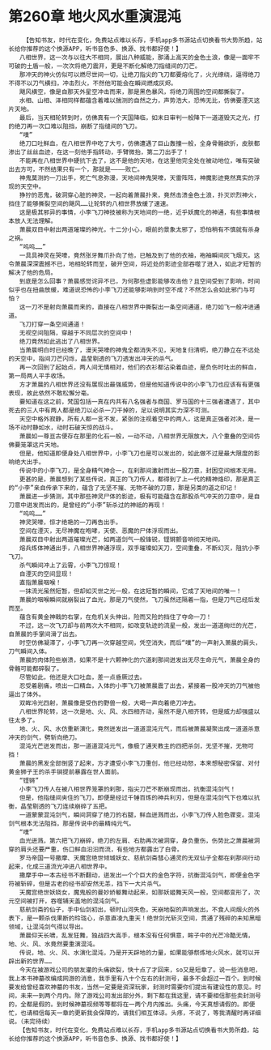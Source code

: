 # 第260章 地火风水重演混沌
        【告知书友，时代在变化，免费站点难以长存，手机app多书源站点切换看书大势所趋，站长给你推荐的这个换源APP，听书音色多、换源、找书都好使！】
       八相世界，这一次与以往大不相同，展出八种威能，那涌上高天的金色土浪，像是一面牢不可破的土盾一般，一次次将绝刀震开，更是不断化解绝刀指缝间的刀芒。
       那冲天的神火仿似可以燃尽世间一切，让绝刀指尖的飞刀都要熔化了，火光缭绕，逼得绝刀不得不以刀气横扫，冲击烈火，不然他可能会在瞬间燃成灰烬。
       飓风横空，像是自那天外星空冲击而来，那是黑色暴风，将绝刀周围的空间都撕裂了。
       水相、山相、泽相同样都蕴含着难以揣测的自然之力，声势浩大，恐怖无比，仿佛要湮灭这片天地。
       最后，当天相轮转到时，仿佛真有一个天国降临，如末日审判一般降下一道道毁灭之光，打的绝刀再一次口难以阻挡，崩断了指缝间的飞刀。
       “噗”
       绝刀口吐鲜血，在八相世界中吃了大亏，仿佛遭遇了巨山轰撞一般，全身骨骼欲折，皮肤都渗出了丝丝血迹，在这一刻他手指转动，手臂微抬，第二刀出手了！
       不能再在八相世界中硬抗下去了，这不是他的天地，在这里他完全处在被动地位，唯有突破出去方可，不然结果只有一个，那就是————败亡。
       神鬼莫测的一刀出手，死亡气息弥漫，天地间神鬼哭嚎，天雷阵阵，神魔影迹竟然真实的浮现的天空中。
       狰狞的恶鬼，破洞穿心脏的神灵，一起向着萧晨扑来，竟然击溃金色土浪，扑灭炽烈神火，挡住了能够撕裂空间的飓风……让轮转的八相世界放缓了速速。
       这是极其邪异的事情，小李飞刀神技被称为天地间的一绝，近乎妖魔化的神通，有些事情根本放人无法理解。
       萧晨双目中射出两道璀璨的神光，十二分小心，眼前的景象太邪了，恐怕稍有不慎就有杀身之祸。
       “呜呜……”
       一具具神灵在哭嚎，竟然张牙舞爪扑向了他，已触及到了他的衣袖，袍袖瞬间灰飞烟灭。这令萧晨深深震撼不已，地相轮转而至，破开空间，将近处的影迹全部吞噬了进入，如此才短暂的解决了他的危局。
       到底是怎么回事？萧晨感觉诧异不已，为何那些虚影能够攻击他？且空间受到了影响，时间似乎也在扭曲放缓，难道说恐怖的小李飞刀还能够影响到时空不成？不然怎么会如此邪门与可怕？
       这一刀不是射向萧晨而来的，直接在八相世界中撕裂出一条空间通道，绝刀如飞一般冲进通道。
       飞刀打穿一条空间通道！
       无视空间阻隔，穿越于不同层次的空间中！
       绝刀竟然如此逃出了八相世界。
       当萧晨明白时已经晚了，漫天哭嚎的神鬼全都消失不见，天地复归清明，绝刀静立在不远处的天空中，指间刀芒闪烁，晶莹剔透的飞刀透发出冲天的杀气。
       再一次回到了起始点，两人间无情相对，他们的衣衫都沾染着血迹，是负伤时吐出的鲜血，第一局两人平手收场。
       方才萧晨的八相世界还没有展现出最强威势，但是他知道传说中的小李飞刀也应该有有更强表现，故此依然不敢松懈分毫。
       要知道在这之前，梵国包括一真在内共有八名强者与商国、罗马国的十三强者遭遇了，其中死去的三人中有两人都是绝刀以必杀一刀干掉的，足以说明其实力深不可测。
       天空中格外寂静，所有人都一言不发，紧张的注视着空中的两人，这是真正强者对决，是一场不动时静如水，动时石破天惊的战斗。
       萧晨如一尊亘古便存在那里的化石一般，一动不动，八相世界无限放大，八个重叠的空间仿佛要笼罩这片天地。
       但是，他知道即便身处八相世界中，小李飞刀也是可以发出的，如此做不过是最大限度的影响绝大出手。
       传说中的小李飞刀，是全身精气神合一，在刹那间激射而出一股刀意，封困空间根本无用。
       更甚的是，萧晨想到了某些传说，真正的飞刀传人，都得到了上一代的精神烙印，那是真正的“小李”亲自传承下来的，蕴含了无坚不摧、无物不破的刀意，那是另类的道之印记！
       萧晨进一步猜测，其中那些神灵尸体的影迹，极有可能蕴含在那股杀气冲天的刀意中，是自刀意中迸发而出的，是曾经的“小李”斩杀过的神祗的再现！
       “呜呜……”
       神灵哭嚎，惊才绝艳的一刀再告出手。
       空间在湮灭，无尽神魔在咆哮，天使、恶魔的尸体浮现而出。
       萧晨双目中射出两道璀璨光芒，如两道剑气一般锋锐，铿锵颤音响彻天地间。
       熔兵炼体神通出手，八相世界神通浮现，双手璀璨如天刀，空间重叠，不断幻灭，阻抗小李飞刀。
       杀气瞬间冲上了云霄，小李飞刀惊现！
       自湮灭的空间显现！
       直指萧晨咽喉！
       一抹流光虽然短暂，但却如灭世之光一般，在这短暂的瞬间，它成了天地间的唯一！
       萧晨的咽喉瞬间就崩裂出了血光，那是刀气使然，飞刀虽然还隔着一指，但是刀气已经后发而至。
       蕴含有黄金神戟的右掌，在危机关头伸出，险而又险的挡住了夺命一刀！
       不过，这一次飞刀却与前两次大不相同，如改变轨迹的流星一般，发出一道道绚烂的光芒，自萧晨的手掌间滑了出去。
       时空仿佛凝滞了，小李飞刀再一次穿越空间，凭空消失，而后“噗”的一声射入萧晨的肩头，刀气瞬间入体。
       萧晨的肉体险些崩溃，如果不是十六颗神化的穴道刹那间迸发出无尽生命元气，萧晨全身的骨骼可能都碎裂了。
       尽管如此，他还是大口吐血，差一点昏厥过去。
       忍受着剧痛，喷出一口精血，入体的小李飞刀被萧晨震了出去，紧接着一股冲天的刀气被他逼出了体外。
       双眸冷光四射，萧晨像是受伤的野兽一般，大喝一声向着绝刀冲去。
       八相世界轮转，这一次是地、火、风、水四相齐动，虽然不是八相齐转，但是威力却强盛以往太多了。
       地、火、风、水仿重新演化，竟然迸发出一道道混沌元气，而后被萧晨凝聚出成一道道杀意冲天的剑气，劈斩向绝刀。
       混沌光芒迸发而出，那一道道混沌元气，像极了通天教主的四把杀剑，无坚不摧，无物可挡！
       萧晨的黑发全部倒竖了起来，方才遭受小李飞刀重创，他已经动怒，本来想秘密保留、对付黄金狮子王的杀手锏提前暴露在世人面前。
       “铿锵”
       小李飞刀传人在被八相世界笼罩的刹那，指尖刀芒不断崩现而出，抗衡混沌剑气！
       但是，他指缝间夹住的飞刀，即便是经过千锤百炼的神兵利刃，但是在混沌剑气下也难以抗衡，晶莹剔透的飞刀连续崩碎了五把。
       一道蒙蒙混沌剑气，瞬间洞穿了绝刀的右腿，鲜血迸溅而出，小李飞刀传人脸色骤变。混沌剑气根本无法阻挡，那是传说中的最精纯元气。
       “噗”
       血光迸溅，第六把飞刀崩碎，绝刀的左肩、右肋再次被洞穿，身负重伤，伤势比之萧晨被洞穿的肩头还要严重，伤口鲜血汩汩而流，有些地方都露出了白骨。
       罗马帝国一号撒摩、天魔宫绝世倾城妖女、慈航剑斋彗心通灵的无双仙子全都在刹那间行动起来，化成三道流光冲进八相世界中。
       撒摩手中一本古经书不断翻动，迸发出一个个巨大的金色字符，抗衡混沌剑气，即便金色字符被斩碎，但是古老的经书却安然无恙，挡下一大片杀气。
       天魔宫绝世妖娆女，魔鬼般的曼妙娇躯舞动起来，如那妖姬舞天风一般，空间都变形了，次元空间被打开，吞噬铺天盖地的混沌剑气。
       慈航剑斋的仙子，手中仙剑初出，顿时山河失色，天崩地裂的声响发出，不食人间烟火的外表下，是一颗杀伐果断的玲珑心，杀意直凌九重天！绝世剑光斩灭空间，贯通了残碎的未知黑暗领域，让混沌剑气得以导出。
       萧晨仰天长啸，乱发狂舞，独战四大高手，根本没有任何惧意，眸子中的光芒冷酷无情，地、火、风、水竟然要重演混沌。
       传说，地、火、风、水演化混沌，乃是开天辟地的力量，如果能够祭炼地火风水，就可以开辟出新的世界……
       今天在被游戏公司的朋友灌的头痛欲裂，快十点了才回来，so又是短章了。说一些消息吧，我上本书神墓改编成网游的消息，我手里有八十个左右的封测号，最多不会超过一百个。到时候要发给曾经喜欢神墓的书友，当然一定要是资深玩家，封测时需要你们提出有建设性的意见。时间，未来一到两个月内。除了游戏公司发出部分外，剩下都在我这里，请不要相信那些卖封测号的，全都是假的。到时候神墓视频等等都将在一两个月内推出。头痛，今天真想请假的。即便忙，也请相信每天一章的更新我会保障的，请我们相互体谅。头疼，不说了，等我清醒时再详细说。（未完待续）
       【告知书友，时代在变化，免费站点难以长存，手机app多书源站点切换看书大势所趋，站长给你推荐的这个换源APP，听书音色多、换源、找书都好使！】